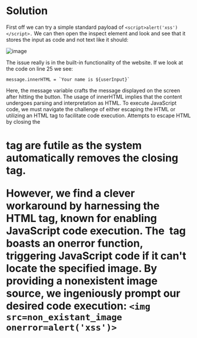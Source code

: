 # Solution
First off we can try a simple standard payload of `<script>alert('xss')</script>.`
We can then open the inspect element and look and see that it stores the input as code and not text like it should:


![image](https://github.com/rpulber/Web-Security-Playground/assets/95892479/4722793c-f753-4f6c-a9d5-15fe0b67ac18)

The issue really is in the built-in functionality of the website. If we look at the code on line 25 we see:
```
message.innerHTML = `Your name is ${userInput}`
```
Here, the message variable crafts the message displayed on the screen after hitting the button. The usage of innerHTML implies that the content undergoes parsing and interpretation as HTML. To execute JavaScript code, we must navigate the challenge of either escaping the HTML or utilizing an HTML tag to facilitate code execution. Attempts to escape HTML by closing the <h1> tag are futile as the system automatically removes the closing tag.

However, we find a clever workaround by harnessing the <img> HTML tag, known for enabling JavaScript code execution. The <img> tag boasts an onerror function, triggering JavaScript code if it can't locate the specified image. By providing a nonexistent image source, we ingeniously prompt our desired code execution:
`<img src=non_existant_image onerror=alert('xss')>`



